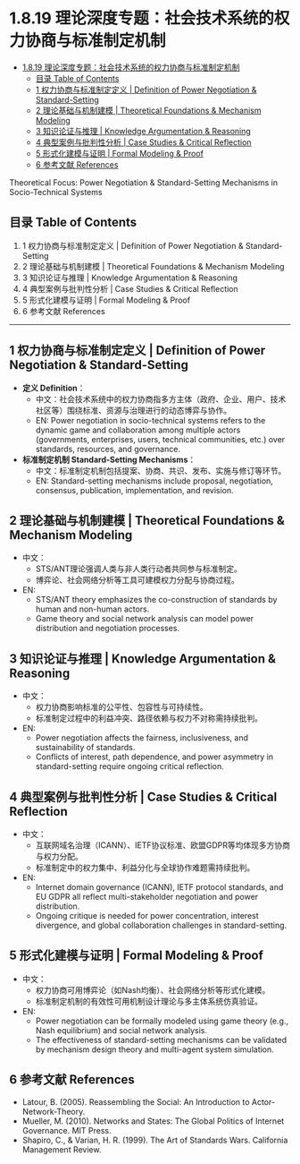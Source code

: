 # 1.8.19 理论深度专题：社会技术系统的权力协商与标准制定机制


<!-- TOC START -->

- [1.8.19 理论深度专题：社会技术系统的权力协商与标准制定机制](#1819-理论深度专题社会技术系统的权力协商与标准制定机制)
  - [目录 Table of Contents](#目录-table-of-contents)
  - [1 权力协商与标准制定定义 | Definition of Power Negotiation & Standard-Setting](#1-权力协商与标准制定定义-definition-of-power-negotiation-standard-setting)
  - [2 理论基础与机制建模 | Theoretical Foundations & Mechanism Modeling](#2-理论基础与机制建模-theoretical-foundations-mechanism-modeling)
  - [3 知识论证与推理 | Knowledge Argumentation & Reasoning](#3-知识论证与推理-knowledge-argumentation-reasoning)
  - [4 典型案例与批判性分析 | Case Studies & Critical Reflection](#4-典型案例与批判性分析-case-studies-critical-reflection)
  - [5 形式化建模与证明 | Formal Modeling & Proof](#5-形式化建模与证明-formal-modeling-proof)
  - [6 参考文献 References](#6-参考文献-references)

<!-- TOC END -->

Theoretical Focus: Power Negotiation & Standard-Setting Mechanisms in Socio-Technical Systems

## 目录 Table of Contents

1. 1 权力协商与标准制定定义 | Definition of Power Negotiation & Standard-Setting
2. 2 理论基础与机制建模 | Theoretical Foundations & Mechanism Modeling
3. 3 知识论证与推理 | Knowledge Argumentation & Reasoning
4. 4 典型案例与批判性分析 | Case Studies & Critical Reflection
5. 5 形式化建模与证明 | Formal Modeling & Proof
6. 6 参考文献 References

---

## 1 权力协商与标准制定定义 | Definition of Power Negotiation & Standard-Setting

- **定义 Definition**：
  - 中文：社会技术系统中的权力协商指多方主体（政府、企业、用户、技术社区等）围绕标准、资源与治理进行的动态博弈与协作。
  - EN: Power negotiation in socio-technical systems refers to the dynamic game and collaboration among multiple actors (governments, enterprises, users, technical communities, etc.) over standards, resources, and governance.
- **标准制定机制 Standard-Setting Mechanisms**：
  - 中文：标准制定机制包括提案、协商、共识、发布、实施与修订等环节。
  - EN: Standard-setting mechanisms include proposal, negotiation, consensus, publication, implementation, and revision.

## 2 理论基础与机制建模 | Theoretical Foundations & Mechanism Modeling

- 中文：
  - STS/ANT理论强调人类与非人类行动者共同参与标准制定。
  - 博弈论、社会网络分析等工具可建模权力分配与协商过程。
- EN:
  - STS/ANT theory emphasizes the co-construction of standards by human and non-human actors.
  - Game theory and social network analysis can model power distribution and negotiation processes.

## 3 知识论证与推理 | Knowledge Argumentation & Reasoning

- 中文：
  - 权力协商影响标准的公平性、包容性与可持续性。
  - 标准制定过程中的利益冲突、路径依赖与权力不对称需持续批判。
- EN:
  - Power negotiation affects the fairness, inclusiveness, and sustainability of standards.
  - Conflicts of interest, path dependence, and power asymmetry in standard-setting require ongoing critical reflection.

## 4 典型案例与批判性分析 | Case Studies & Critical Reflection

- 中文：
  - 互联网域名治理（ICANN）、IETF协议标准、欧盟GDPR等均体现多方协商与权力分配。
  - 标准制定中的权力集中、利益分化与全球协作难题需持续批判。
- EN:
  - Internet domain governance (ICANN), IETF protocol standards, and EU GDPR all reflect multi-stakeholder negotiation and power distribution.
  - Ongoing critique is needed for power concentration, interest divergence, and global collaboration challenges in standard-setting.

## 5 形式化建模与证明 | Formal Modeling & Proof

- 中文：
  - 权力协商可用博弈论（如Nash均衡）、社会网络分析等形式化建模。
  - 标准制定机制的有效性可用机制设计理论与多主体系统仿真验证。
- EN:
  - Power negotiation can be formally modeled using game theory (e.g., Nash equilibrium) and social network analysis.
  - The effectiveness of standard-setting mechanisms can be validated by mechanism design theory and multi-agent system simulation.

## 6 参考文献 References

- Latour, B. (2005). Reassembling the Social: An Introduction to Actor-Network-Theory.
- Mueller, M. (2010). Networks and States: The Global Politics of Internet Governance. MIT Press.
- Shapiro, C., & Varian, H. R. (1999). The Art of Standards Wars. California Management Review.
